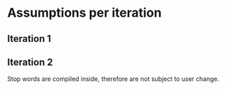 # Assumptions per iteration

## Iteration 1

## Iteration 2
Stop words are compiled inside, therefore are not subject to user change.
